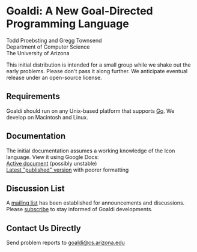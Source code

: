 Goaldi: A New Goal-Directed Programming Language 
=====

Todd Proebsting and Gregg Townsend  
Department of Computer Science  
The University of Arizona  

This initial distribution is intended for a small group
while we shake out the early problems.
Please don't pass it along further.
We anticipate eventual release under an open-source license.


## Requirements
Goaldi should run on any Unix-based platform that supports
[Go](http://golang.org/).
We develop on Macintosh and Linux.

## Documentation
The initial documentation assumes a working knowledge of the Icon language.
View it using Google Docs:  
[Active document](https://docs.google.com/document/d/1TazaoECAzgqt0o-bdfvBL5nhMxA_w7KuJN65Cr5ov4M/edit?usp=sharing)
(possibly unstable)  
[Latest "published" version](https://docs.google.com/document/d/1TazaoECAzgqt0o-bdfvBL5nhMxA_w7KuJN65Cr5ov4M/pub)
with poorer formatting

## Discussion List
A [mailing list](https://list.arizona.edu/sympa/info/goaldi-language)
has been established for announcements and discussions.
Please [subscribe](https://list.arizona.edu/sympa/subscribe/goaldi-language)
to stay informed of Goaldi developments.

## Contact Us Directly
Send problem reports to
[goaldi@cs.arizona.edu](mailto:goaldi@cs.arizona.edu)
